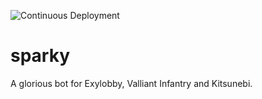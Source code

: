 ![Continuous Deployment](https://github.com/Geogi/sparky/workflows/Continuous%20Deployment/badge.svg)
# sparky
A glorious bot for Exylobby, Valliant Infantry and Kitsunebi.
